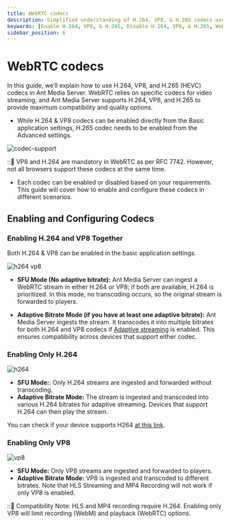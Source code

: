 ```yaml
---
title: WebRTC codecs 
description: Simplified understanding of H.264, VP8, & H.265 codecs used with Ant Media Server. This guide also explains how to enable or disable H.264, VP8, & H.265.
keywords: [Enable H.264, VP8, & H.265, Disable H.264, VP8, & H.265, WebRTC codecs, Ant Media Server Documentation, Ant Media Server Tutorials]
sidebar_position: 6
---
```


# WebRTC codecs

In this guide, we’ll explain how to use H.264, VP8, and H.265 (HEVC) codecs in Ant Media Server. WebRTC relies on specific codecs for video streaming, and Ant Media Server supports H.264, VP8, and H.265 to provide maximum compatibility and quality options.

- While H.264 & VP8 codecs can be enabled directly from the Basic application settings, H.265 codec needs to be enabled from the Advanced settings.

![codec-support](https://github.com/user-attachments/assets/951a04d9-eaf2-4377-8793-95cced896736)

::💁
VP8 and H.264 are mandatory in WebRTC as per RFC 7742. However, not all browsers support these codecs at the same time.

- Each codec can be enabled or disabled based on your requirements. This guide will cover how to enable and configure these codecs in different scenarios.

## Enabling and Configuring Codecs

### Enabling H.264 and VP8 Together

Both H.264 & VP8 can be enabled in the basic application settings.

![h264 vp8](https://github.com/user-attachments/assets/f87412d0-f65c-4ec7-ac8e-bed77eb135b0)


- **SFU Mode (No adaptive bitrate):** Ant Media Server can ingest a WebRTC stream in either H.264 or VP8; if both are available, H.264 is prioritized. In this mode, no transcoding occurs, so the original stream is forwarded to players.

- **Adaptive Bitrate Mode (if you have at least one adaptive bitrate):** Ant Media Server ingests the stream. It transcodes it into multiple bitrates for both H.264 and VP8 codecs if [Adaptive streaming](https://antmedia.io/docs/guides/adaptive-bitrate/adaptive-bitrate-streaming/) is enabled. This ensures compatibility across devices that support either codec.

### Enabling Only H.264

![h264](https://github.com/user-attachments/assets/cfe26a24-6b8e-4a5f-94d9-68bfc260fc47)

- **SFU Mode:**: Only H.264 streams are ingested and forwarded without transcoding.
- **Adaptive Bitrate Mode:** The stream is ingested and transcoded into various H.264 bitrates for adaptive streaming. Devices that support H.264 can then play the stream.

You can check if your device supports H264 [at this link](https://mozilla.github.io/webrtc-landing/pc_test_no_h264.html).

### Enabling Only VP8

![vp8](https://github.com/user-attachments/assets/c8900114-0f74-4cba-9dd9-c5b0da5b757a)

- **SFU Mode:** Only VP8 streams are ingested and forwarded to players.
- **Adaptive Bitrate Mode:** VP8 is ingested and transcoded to different bitrates. Note that HLS Streaming and MP4 Recording will not work if only VP8 is enabled.

::💁
Compatibility Note: HLS and MP4 recording require H.264. Enabling only VP8 will limit recording (WebM) and playback (WebRTC) options.

